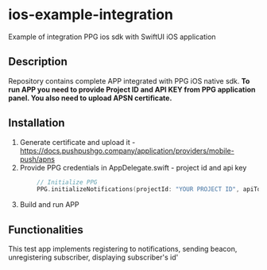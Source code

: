 # ios-example-integration

Example of integration PPG ios sdk with SwiftUI iOS application

## Description

Repository contains complete APP integrated with PPG iOS native sdk.
**To run APP you need to provide Project ID and API KEY from PPG application panel. You also need to upload APSN certificate.**

## Installation
1. Generate certificate and upload it - https://docs.pushpushgo.company/application/providers/mobile-push/apns
2. Provide PPG credentials in AppDelegate.swift - project id and api key

```swift
        // Initialize PPG
        PPG.initializeNotifications(projectId: "YOUR PROJECT ID", apiToken: "YOUR API KEY")
```
3. Build and run APP

## Functionalities

This test app implements registering to notifications, sending beacon, unregistering subscriber, displaying subscriber's id'

